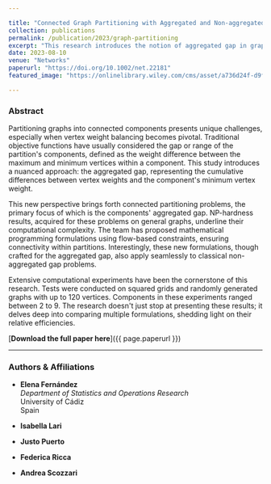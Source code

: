 ```yaml
---

title: "Connected Graph Partitioning with Aggregated and Non-aggregated Gap Objective Functions"
collection: publications
permalink: /publication/2023/graph-partitioning
excerpt: "This research introduces the notion of aggregated gap in graph partitioning, expanding on the traditional gap objectives."
date: 2023-08-10
venue: "Networks"
paperurl: "https://doi.org/10.1002/net.22181"
featured_image: "https://onlinelibrary.wiley.com/cms/asset/a736d24f-d9f6-48c1-9a12-ae0cf8540526/net22181-fig-0003-m.jpg"

---
```


### Abstract

Partitioning graphs into connected components presents unique challenges, especially when vertex weight balancing becomes pivotal. Traditional objective functions have usually considered the gap or range of the partition's components, defined as the weight difference between the maximum and minimum vertices within a component. This study introduces a nuanced approach: the aggregated gap, representing the cumulative differences between vertex weights and the component's minimum vertex weight. 

This new perspective brings forth connected partitioning problems, the primary focus of which is the components' aggregated gap. NP-hardness results, acquired for these problems on general graphs, underline their computational complexity. The team has proposed mathematical programming formulations using flow-based constraints, ensuring connectivity within partitions. Interestingly, these new formulations, though crafted for the aggregated gap, also apply seamlessly to classical non-aggregated gap problems.

Extensive computational experiments have been the cornerstone of this research. Tests were conducted on squared grids and randomly generated graphs with up to 120 vertices. Components in these experiments ranged between 2 to 9. The research doesn't just stop at presenting these results; it delves deep into comparing multiple formulations, shedding light on their relative efficiencies.

[**Download the full paper here**]({{ page.paperurl }})

---

### Authors & Affiliations

- **Elena Fernández**  
  _Department of Statistics and Operations Research_  
  University of Cádiz  
  Spain

- **Isabella Lari**  

- **Justo Puerto**  

- **Federica Ricca**  

- **Andrea Scozzari**
